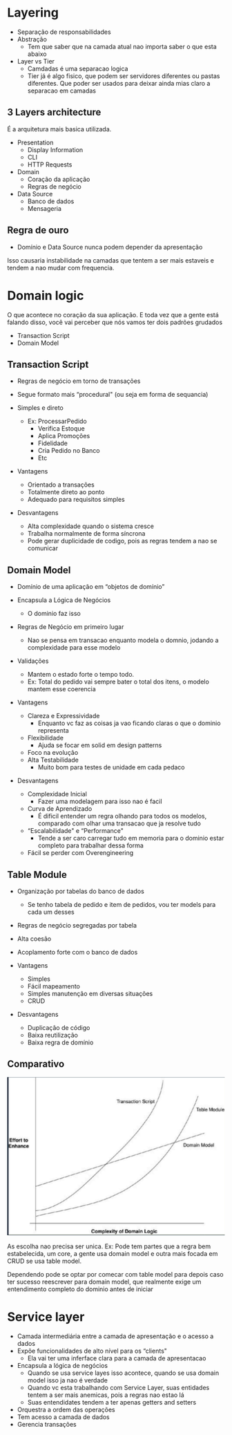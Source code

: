 # Layering

- Separação de responsabilidades
- Abstração
    - Tem que saber que na camada atual nao importa saber o que esta abaixo
- Layer vs Tier
    - Camdadas é uma separacao logica
    - Tier já é algo fisico, que podem ser servidores diferentes ou pastas diferentes. Que poder ser usados para deixar ainda mias claro a separacao em camadas


## 3 Layers architecture

É a arquitetura mais basica utilizada.

- Presentation
    - Display Information
    - CLI
    - HTTP Requests
- Domain
    - Coração da aplicação
    - Regras de negócio
- Data Source
    - Banco de dados
    - Mensageria


## Regra de ouro

- Domínio e Data Source nunca podem depender da apresentação

Isso causaria instabilidade na camadas que tentem a ser mais estaveis e tendem a nao mudar com frequencia.

# Domain logic

O que acontece no coração da sua aplicação. E toda vez que a gente está falando disso, você vai perceber que nós vamos ter dois padrões grudados

- Transaction Script
- Domain Model

## Transaction Script

- Regras de negócio em torno de transações
- Segue formato mais “procedural" (ou seja em forma de sequancia)
- Simples e direto
    - Ex: ProcessarPedido
        - Verifica Estoque
        - Aplica Promoções
        - Fidelidade
        - Cria Pedido no Banco
        - Etc


- Vantagens
    - Orientado a transações
    - Totalmente direto ao ponto
    - Adequado para requisitos simples
- Desvantagens
    - Alta complexidade quando o sistema cresce
    - Trabalha normalmente de forma síncrona
    - Pode gerar duplicidade de codigo, pois as regras tendem a nao se comunicar

## Domain Model

- Domínio de uma aplicação em “objetos de domínio”
- Encapsula a Lógica de Negócios
    - O dominio faz isso
- Regras de Negócio em primeiro lugar
    - Nao se pensa em transacao enquanto modela o domnio, jodando a complexidade para esse modelo
- Validações
    - Mantem o estado forte o tempo todo.
    - Ex: Total do pedido vai sempre bater o total dos itens, o modelo mantem esse coerencia


- Vantagens
    - Clareza e Expressividade
        - Enquanto vc faz as coisas ja vao ficando claras o que o dominio representa
    - Flexibilidade
        - Ajuda se focar em solid em design patterns
    - Foco na evolução
    - Alta Testabilidade
        - Muito bom para testes de unidade em cada pedaco
- Desvantagens
    - Complexidade Inicial
        - Fazer uma modelagem para isso nao é facil
    - Curva de Aprendizado
        - É dificil entender um regra olhando para todos os modelos, comparado com olhar uma transacao que ja resolve tudo
    - “Escalabilidade" e “Performance"
        - Tende a ser caro carregar tudo em memoria para o dominio estar completo para trabalhar dessa forma
    - Fácil se perder com Overengineering


## Table Module

- Organização por tabelas do banco de dados
    - Se tenho tabela de pedido e item de pedidos, vou ter models para cada um desses
- Regras de negócio segregadas por tabela
- Alta coesão
- Acoplamento forte com o banco de dados

- Vantagens
    - Simples
    - Fácil mapeamento
    - Simples manutenção em diversas situações
    - CRUD
- Desvantagens
    - Duplicação de código
    - Baixa reutilização
    - Baixa regra de domínio

## Comparativo

![alt text](image-21.png)

As escolha nao precisa ser unica. Ex: Pode tem partes que a regra bem estabelecida, um core, a gente usa domain model e outra mais focada em CRUD se usa table model.

Dependendo pode se optar por comecar com table model para depois caso ter sucesso reescrever para domain model, que realmente exige um entendimento completo do dominio antes de iniciar

# Service layer

- Camada intermediária entre a camada de apresentação e o acesso a dados
- Expõe funcionalidades de alto nível para os “clients"
    - Ela vai ter uma inferface clara para a camada de apresentacao
- Encapsula a lógica de negócios
    - Quando se usa service layes isso acontece, quando se usa domain model isso ja nao é verdade
    - Quando vc esta trabalhando com Service Layer, suas entidades tentem a ser mais anemicas, pois a regras nao estao lá
    - Suas entendidates tendem a ter apenas getters and setters
- Orquestra a ordem das operações
- Tem acesso a camada de dados
- Gerencia transações